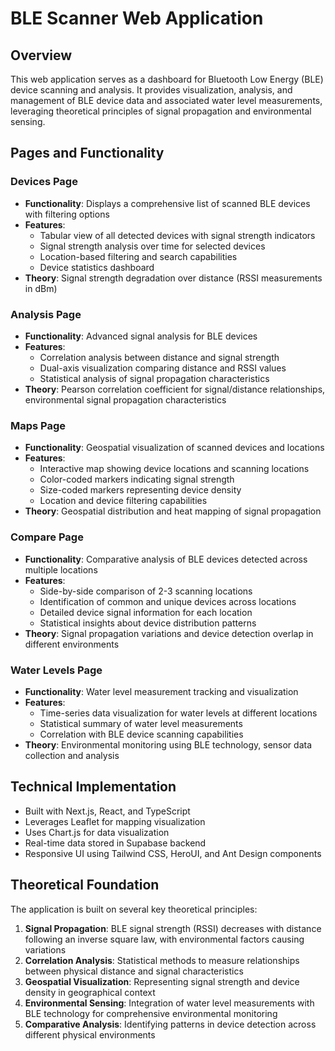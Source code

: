 # BLE Scanner Web Application

## Overview

This web application serves as a dashboard for Bluetooth Low Energy (BLE) device scanning and analysis. It provides visualization, analysis, and management of BLE device data and associated water level measurements, leveraging theoretical principles of signal propagation and environmental sensing.

## Pages and Functionality

### Devices Page

- **Functionality**: Displays a comprehensive list of scanned BLE devices with filtering options
- **Features**:
  - Tabular view of all detected devices with signal strength indicators
  - Signal strength analysis over time for selected devices
  - Location-based filtering and search capabilities
  - Device statistics dashboard
- **Theory**: Signal strength degradation over distance (RSSI measurements in dBm)

### Analysis Page

- **Functionality**: Advanced signal analysis for BLE devices
- **Features**:
  - Correlation analysis between distance and signal strength
  - Dual-axis visualization comparing distance and RSSI values
  - Statistical analysis of signal propagation characteristics
- **Theory**: Pearson correlation coefficient for signal/distance relationships, environmental signal propagation characteristics

### Maps Page

- **Functionality**: Geospatial visualization of scanned devices and locations
- **Features**:
  - Interactive map showing device locations and scanning locations
  - Color-coded markers indicating signal strength
  - Size-coded markers representing device density
  - Location and device filtering capabilities
- **Theory**: Geospatial distribution and heat mapping of signal propagation

### Compare Page

- **Functionality**: Comparative analysis of BLE devices detected across multiple locations
- **Features**:
  - Side-by-side comparison of 2-3 scanning locations
  - Identification of common and unique devices across locations
  - Detailed device signal information for each location
  - Statistical insights about device distribution patterns
- **Theory**: Signal propagation variations and device detection overlap in different environments

### Water Levels Page

- **Functionality**: Water level measurement tracking and visualization
- **Features**:
  - Time-series data visualization for water levels at different locations
  - Statistical summary of water level measurements
  - Correlation with BLE device scanning capabilities
- **Theory**: Environmental monitoring using BLE technology, sensor data collection and analysis

## Technical Implementation

- Built with Next.js, React, and TypeScript
- Leverages Leaflet for mapping visualization
- Uses Chart.js for data visualization
- Real-time data stored in Supabase backend
- Responsive UI using Tailwind CSS, HeroUI, and Ant Design components

## Theoretical Foundation

The application is built on several key theoretical principles:

1. **Signal Propagation**: BLE signal strength (RSSI) decreases with distance following an inverse square law, with environmental factors causing variations
2. **Correlation Analysis**: Statistical methods to measure relationships between physical distance and signal characteristics
3. **Geospatial Visualization**: Representing signal strength and device density in geographical context
4. **Environmental Sensing**: Integration of water level measurements with BLE technology for comprehensive environmental monitoring
5. **Comparative Analysis**: Identifying patterns in device detection across different physical environments

